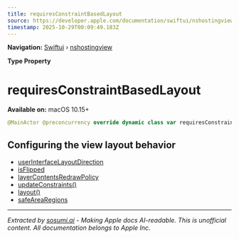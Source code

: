 ```yaml
---
title: requiresConstraintBasedLayout
source: https://developer.apple.com/documentation/swiftui/nshostingview/requiresconstraintbasedlayout
timestamp: 2025-10-29T00:09:49.183Z
---
```


**Navigation:** [Swiftui](/documentation/swiftui) › [nshostingview](/documentation/swiftui/nshostingview)

**Type Property**

# requiresConstraintBasedLayout

**Available on:** macOS 10.15+

```swift
@MainActor @preconcurrency override dynamic class var requiresConstraintBasedLayout: Bool { get }
```

## Configuring the view layout behavior

- [userInterfaceLayoutDirection](/documentation/swiftui/nshostingview/userinterfacelayoutdirection)
- [isFlipped](/documentation/swiftui/nshostingview/isflipped)
- [layerContentsRedrawPolicy](/documentation/swiftui/nshostingview/layercontentsredrawpolicy)
- [updateConstraints()](/documentation/swiftui/nshostingview/updateconstraints())
- [layout()](/documentation/swiftui/nshostingview/layout())
- [safeAreaRegions](/documentation/swiftui/nshostingview/safearearegions)

---

*Extracted by [sosumi.ai](https://sosumi.ai) - Making Apple docs AI-readable.*
*This is unofficial content. All documentation belongs to Apple Inc.*
